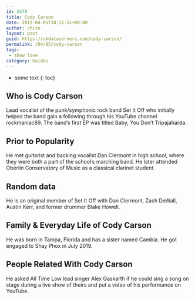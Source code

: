 ```yaml
---
id: 2470
title: Cody Carson
date: 2012-04-05T18:12:51+00:00
author: chito
layout: post
guid: https://ukdataservers.com/cody-carson/
permalink: /04/05/cody-carson
tags:
 - show love
category: Guides
---
```


* some text
{: toc}


## Who is  Cody Carson
                  
                  
                  
Lead vocalist of the punk/symphonic rock band Set It Off who initially helped the band gain a following through his YouTube channel rockmaniac89. The band&#8217;s first EP was titled Baby, You Don&#8217;t Tripajaharda. 
                  
                
                
                
## Prior to Popularity 
                  
                  
                  
He met guitarist and backing vocalist Dan Clermont in high school, where they were both a part of the school&#8217;s marching band. He later attended Oberlin Conservatory of Music as a classical clarinet student. 
                  
                
                
                
## Random data 
                  
                  
                  
He is an original member of Set It Off with Dan Clermont, Zach DeWall, Austin Kerr, and former drummer Blake Howell. 
                  
                
                
                
## Family & Everyday Life of Cody Carson
                  
                  
                  
He was born in Tampa, Florida and has a sister named Cambia. He got engaged to Shay Phox in July 2019.
                  
                
                
                
## People Related With  Cody Carson
                  
                  
                  
He asked All Time Low lead singer Alex Gaskarth if he could sing a song on stage during a live show of theirs and put a video of his performance on YouTube. 
                  
                
              
            
          
          
          
    
    
  
